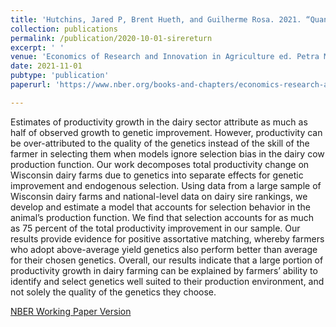 ```yaml
---
title: 'Hutchins, Jared P, Brent Hueth, and Guilherme Rosa. 2021. “Quantifying Heterogeneous Returns to Genetic Selection: Evidence from Wisconsin Dairies.” *Economics of Research and Innovation in Agriculture* ed. Petra Moser (Chicago: University of Chicago Press, 2021)'
collection: publications
permalink: /publication/2020-10-01-sirereturn
excerpt: ' '
venue: 'Economics of Research and Innovation in Agriculture ed. Petra Moser (Chicago: University of Chicago Press, 2021)'
date: 2021-11-01
pubtype: 'publication'
paperurl: 'https://www.nber.org/books-and-chapters/economics-research-and-innovation-agriculture/quantifying-heterogeneous-returns-genetic-selection-evidence-wisconsin-dairies'

---
```


Estimates of productivity growth in the dairy sector attribute as much as half of observed growth to genetic improvement. However, productivity can be over-attributed to the quality of the genetics instead of the skill of the farmer in selecting them when models ignore selection bias in the dairy cow production function. Our work decomposes total productivity change on Wisconsin dairy farms due to genetics into separate effects for genetic improvement and endogenous selection. Using data from a large sample of Wisconsin dairy farms and national-level data on dairy sire rankings, we develop and estimate a model that accounts for selection behavior in the animal’s production function. We find that selection accounts for as much as 75 percent of the total productivity improvement in our sample. Our results provide evidence for positive assortative matching, whereby farmers who adopt above-average yield genetics also perform better than average for their chosen genetics. Overall, our results indicate that a large portion of productivity growth in dairy farming can be explained by farmers’ ability to identify and select genetics well suited to their production environment, and not solely the quality of the genetics they choose. 

[NBER Working Paper Version](https://www.nber.org/papers/w26417)